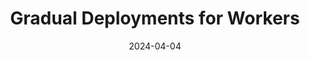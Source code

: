 ---
layout: post
title: Gradual Deployments for Workers
date: 2024-04-04
categories: ["New Feature 🛠️"]
link: https://blog.cloudflare.com/workers-production-safety
description: Led a team of designers and engineers to design the experience for and build a set of features to help with decreasing risk when developers deploy code. 

---